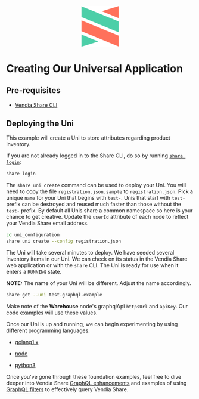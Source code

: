 <p align="center">
  <a href="https://vendia.net/">
    <img src="https://raw.githubusercontent.com/vendia/examples/main/vendia-logo.png" alt="vendia logo" width="100px">
  </a>
</p>

# Creating Our Universal Application

## Pre-requisites

* [Vendia Share CLI](https://vendia.net/docs/share/cli)

## Deploying the Uni

This example will create a Uni to store attributes regarding product inventory.

If you are not already logged in to the Share CLI, do so by running [`share login`](https://vendia.net/docs/share/cli/commands/login):

```bash
share login
```

The `share uni create` command can be used to deploy your Uni. You will need to copy the file `registration.json.sample` to `registration.json`. Pick a unique `name` for your Uni that begins with `test-`. Unis that start with `test-` prefix can be destroyed and reused much faster than those without the `test-` prefix. By default all Unis share a common namespace so here is your chance to get creative. Update the `userId` attribute of each node to reflect your Vendia Share email address.

```bash
cd uni_configuration
share uni create --config registration.json
```

The Uni will take several minutes to deploy. We have seeded several inventory items in our Uni. We can check on its status in the Vendia Share web application or with the `share` CLI. The Uni is ready for use when it enters a `RUNNING` state.

**NOTE:** The name of your Uni will be different. Adjust the name accordingly.

```bash
share get --uni test-graphql-example
```

Make note of the **Warehouse** node's graphqlApi `httpsUrl` and `apiKey`. Our code examples will use these values.

Once our Uni is up and running, we can begin experimenting by using different programming languages.

* [golang1.x](./golang1.x/README.md)

* [node](./node/README.md)

* [python3](./python3/README.md)

Once you've gone through these foundation examples, feel free to dive deeper into Vendia Share [GraphQL enhancements](../graphql-enhancements/README.md) and examples of using [GraphQL filters](../graphql-filters/README.md) to effectively query Vendia Share.
